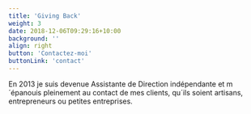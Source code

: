 ```yaml
---
title: 'Giving Back'
weight: 3
date: 2018-12-06T09:29:16+10:00
background: ''
align: right
button: 'Contactez-moi'
buttonLink: 'contact'
---
```


En 2013 je suis devenue Assistante de Direction indépendante et m´épanouis pleinement au contact de mes clients, qu´ils soient artisans, entrepreneurs ou petites entreprises.
